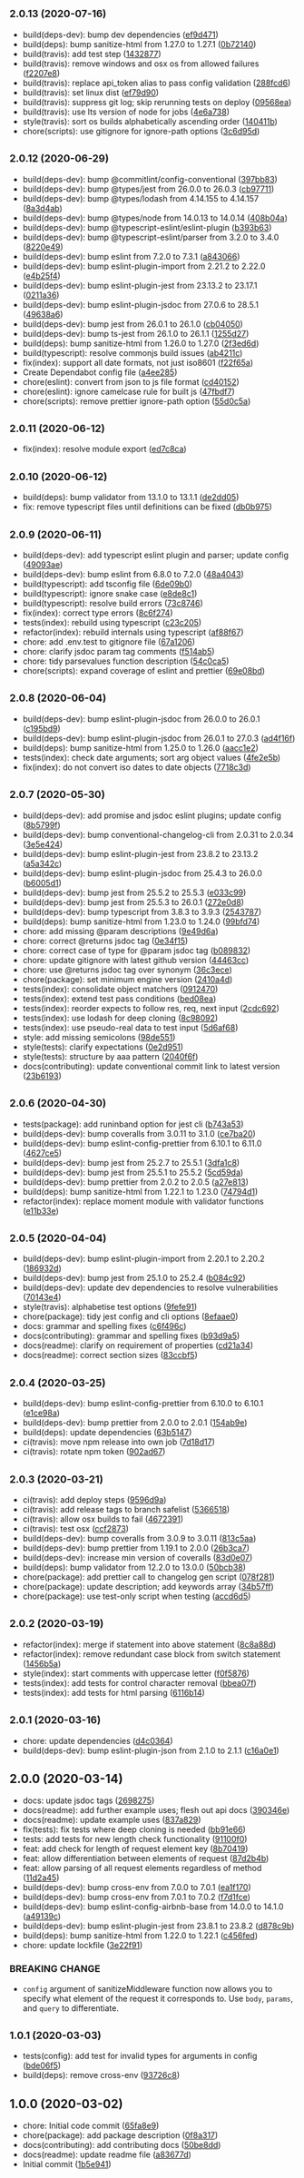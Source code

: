 ## <small>2.0.13 (2020-07-16)</small>

-   build(deps-dev): bump dev dependencies ([ef9d471](https://github.com/Fdawgs/sanitize-middleware/commit/ef9d471))
-   build(deps): bump sanitize-html from 1.27.0 to 1.27.1 ([0b72140](https://github.com/Fdawgs/sanitize-middleware/commit/0b72140))
-   build(travis): add test step ([1432877](https://github.com/Fdawgs/sanitize-middleware/commit/1432877))
-   build(travis): remove windows and osx os from allowed failures ([f2207e8](https://github.com/Fdawgs/sanitize-middleware/commit/f2207e8))
-   build(travis): replace api_token alias to pass config validation ([288fcd6](https://github.com/Fdawgs/sanitize-middleware/commit/288fcd6))
-   build(travis): set linux dist ([ef79d90](https://github.com/Fdawgs/sanitize-middleware/commit/ef79d90))
-   build(travis): suppress git log; skip rerunning tests on deploy ([09568ea](https://github.com/Fdawgs/sanitize-middleware/commit/09568ea))
-   build(travis): use lts version of node for jobs ([4e6a738](https://github.com/Fdawgs/sanitize-middleware/commit/4e6a738))
-   style(travis): sort os builds alphabetically ascending order ([140411b](https://github.com/Fdawgs/sanitize-middleware/commit/140411b))
-   chore(scripts): use gitignore for ignore-path options ([3c6d95d](https://github.com/Fdawgs/sanitize-middleware/commit/3c6d95d))

## <small>2.0.12 (2020-06-29)</small>

-   build(deps-dev): bump @commitlint/config-conventional ([397bb83](https://github.com/Fdawgs/sanitize-middleware/commit/397bb83))
-   build(deps-dev): bump @types/jest from 26.0.0 to 26.0.3 ([cb97711](https://github.com/Fdawgs/sanitize-middleware/commit/cb97711))
-   build(deps-dev): bump @types/lodash from 4.14.155 to 4.14.157 ([8a3d4ab](https://github.com/Fdawgs/sanitize-middleware/commit/8a3d4ab))
-   build(deps-dev): bump @types/node from 14.0.13 to 14.0.14 ([408b04a](https://github.com/Fdawgs/sanitize-middleware/commit/408b04a))
-   build(deps-dev): bump @typescript-eslint/eslint-plugin ([b393b63](https://github.com/Fdawgs/sanitize-middleware/commit/b393b63))
-   build(deps-dev): bump @typescript-eslint/parser from 3.2.0 to 3.4.0 ([8220e49](https://github.com/Fdawgs/sanitize-middleware/commit/8220e49))
-   build(deps-dev): bump eslint from 7.2.0 to 7.3.1 ([a843066](https://github.com/Fdawgs/sanitize-middleware/commit/a843066))
-   build(deps-dev): bump eslint-plugin-import from 2.21.2 to 2.22.0 ([e4b25f4](https://github.com/Fdawgs/sanitize-middleware/commit/e4b25f4))
-   build(deps-dev): bump eslint-plugin-jest from 23.13.2 to 23.17.1 ([0211a36](https://github.com/Fdawgs/sanitize-middleware/commit/0211a36))
-   build(deps-dev): bump eslint-plugin-jsdoc from 27.0.6 to 28.5.1 ([49638a6](https://github.com/Fdawgs/sanitize-middleware/commit/49638a6))
-   build(deps-dev): bump jest from 26.0.1 to 26.1.0 ([cb04050](https://github.com/Fdawgs/sanitize-middleware/commit/cb04050))
-   build(deps-dev): bump ts-jest from 26.1.0 to 26.1.1 ([1255d27](https://github.com/Fdawgs/sanitize-middleware/commit/1255d27))
-   build(deps): bump sanitize-html from 1.26.0 to 1.27.0 ([2f3ed6d](https://github.com/Fdawgs/sanitize-middleware/commit/2f3ed6d))
-   build(typescript): resolve commonjs build issues ([ab4211c](https://github.com/Fdawgs/sanitize-middleware/commit/ab4211c))
-   fix(index): support all date formats, not just iso8601 ([f22f65a](https://github.com/Fdawgs/sanitize-middleware/commit/f22f65a))
-   Create Dependabot config file ([a4ee285](https://github.com/Fdawgs/sanitize-middleware/commit/a4ee285))
-   chore(eslint): convert from json to js file format ([cd40152](https://github.com/Fdawgs/sanitize-middleware/commit/cd40152))
-   chore(eslint): ignore camelcase rule for built js ([47fbdf7](https://github.com/Fdawgs/sanitize-middleware/commit/47fbdf7))
-   chore(scripts): remove prettier ignore-path option ([55d0c5a](https://github.com/Fdawgs/sanitize-middleware/commit/55d0c5a))

## <small>2.0.11 (2020-06-12)</small>

-   fix(index): resolve module export ([ed7c8ca](https://github.com/Fdawgs/sanitize-middleware/commit/ed7c8ca))

## <small>2.0.10 (2020-06-12)</small>

-   build(deps): bump validator from 13.1.0 to 13.1.1 ([de2dd05](https://github.com/Fdawgs/sanitize-middleware/commit/de2dd05))
-   fix: remove typescript files until definitions can be fixed ([db0b975](https://github.com/Fdawgs/sanitize-middleware/commit/db0b975))

## <small>2.0.9 (2020-06-11)</small>

-   build(deps-dev): add typescript eslint plugin and parser; update config ([49093ae](https://github.com/Fdawgs/sanitize-middleware/commit/49093ae))
-   build(deps-dev): bump eslint from 6.8.0 to 7.2.0 ([48a4043](https://github.com/Fdawgs/sanitize-middleware/commit/48a4043))
-   build(typescript): add tsconfig file ([6de09b0](https://github.com/Fdawgs/sanitize-middleware/commit/6de09b0))
-   build(typescript): ignore snake case ([e8de8c1](https://github.com/Fdawgs/sanitize-middleware/commit/e8de8c1))
-   build(typescript): resolve build errors ([73c8746](https://github.com/Fdawgs/sanitize-middleware/commit/73c8746))
-   fix(index): correct type errors ([8c6f274](https://github.com/Fdawgs/sanitize-middleware/commit/8c6f274))
-   tests(index): rebuild using typescript ([c23c205](https://github.com/Fdawgs/sanitize-middleware/commit/c23c205))
-   refactor(index): rebuild internals using typescript ([af88f67](https://github.com/Fdawgs/sanitize-middleware/commit/af88f67))
-   chore: add .env.test to gitignore file ([67a1206](https://github.com/Fdawgs/sanitize-middleware/commit/67a1206))
-   chore: clarify jsdoc param tag comments ([f514ab5](https://github.com/Fdawgs/sanitize-middleware/commit/f514ab5))
-   chore: tidy parsevalues function description ([54c0ca5](https://github.com/Fdawgs/sanitize-middleware/commit/54c0ca5))
-   chore(scripts): expand coverage of eslint and prettier ([69e08bd](https://github.com/Fdawgs/sanitize-middleware/commit/69e08bd))

## <small>2.0.8 (2020-06-04)</small>

-   build(deps-dev): bump eslint-plugin-jsdoc from 26.0.0 to 26.0.1 ([c195bd9](https://github.com/Fdawgs/sanitize-middleware/commit/c195bd9))
-   build(deps-dev): bump eslint-plugin-jsdoc from 26.0.1 to 27.0.3 ([ad4f16f](https://github.com/Fdawgs/sanitize-middleware/commit/ad4f16f))
-   build(deps): bump sanitize-html from 1.25.0 to 1.26.0 ([aacc1e2](https://github.com/Fdawgs/sanitize-middleware/commit/aacc1e2))
-   tests(index): check date arguments; sort arg object values ([4fe2e5b](https://github.com/Fdawgs/sanitize-middleware/commit/4fe2e5b))
-   fix(index): do not convert iso dates to date objects ([7718c3d](https://github.com/Fdawgs/sanitize-middleware/commit/7718c3d))

## <small>2.0.7 (2020-05-30)</small>

-   build(deps-dev): add promise and jsdoc eslint plugins; update config ([8b5799f](https://github.com/Fdawgs/sanitize-middleware/commit/8b5799f))
-   build(deps-dev): bump conventional-changelog-cli from 2.0.31 to 2.0.34 ([3e5e424](https://github.com/Fdawgs/sanitize-middleware/commit/3e5e424))
-   build(deps-dev): bump eslint-plugin-jest from 23.8.2 to 23.13.2 ([a5a342c](https://github.com/Fdawgs/sanitize-middleware/commit/a5a342c))
-   build(deps-dev): bump eslint-plugin-jsdoc from 25.4.3 to 26.0.0 ([b6005d1](https://github.com/Fdawgs/sanitize-middleware/commit/b6005d1))
-   build(deps-dev): bump jest from 25.5.2 to 25.5.3 ([e033c99](https://github.com/Fdawgs/sanitize-middleware/commit/e033c99))
-   build(deps-dev): bump jest from 25.5.3 to 26.0.1 ([272e0d8](https://github.com/Fdawgs/sanitize-middleware/commit/272e0d8))
-   build(deps-dev): bump typescript from 3.8.3 to 3.9.3 ([2543787](https://github.com/Fdawgs/sanitize-middleware/commit/2543787))
-   build(deps): bump sanitize-html from 1.23.0 to 1.24.0 ([99bfd74](https://github.com/Fdawgs/sanitize-middleware/commit/99bfd74))
-   chore: add missing @param descriptions ([9e49d6a](https://github.com/Fdawgs/sanitize-middleware/commit/9e49d6a))
-   chore: correct @returns jsdoc tag ([0e34f15](https://github.com/Fdawgs/sanitize-middleware/commit/0e34f15))
-   chore: correct case of type for @param jsdoc tag ([b089832](https://github.com/Fdawgs/sanitize-middleware/commit/b089832))
-   chore: update gitignore with latest github version ([44463cc](https://github.com/Fdawgs/sanitize-middleware/commit/44463cc))
-   chore: use @returns jsdoc tag over synonym ([36c3ece](https://github.com/Fdawgs/sanitize-middleware/commit/36c3ece))
-   chore(package): set minimum engine version ([2410a4d](https://github.com/Fdawgs/sanitize-middleware/commit/2410a4d))
-   tests(index): consolidate object matchers ([0912470](https://github.com/Fdawgs/sanitize-middleware/commit/0912470))
-   tests(index): extend test pass conditions ([bed08ea](https://github.com/Fdawgs/sanitize-middleware/commit/bed08ea))
-   tests(index): reorder expects to follow res, req, next input ([2cdc692](https://github.com/Fdawgs/sanitize-middleware/commit/2cdc692))
-   tests(index): use lodash for deep cloning ([8c98092](https://github.com/Fdawgs/sanitize-middleware/commit/8c98092))
-   tests(index): use pseudo-real data to test input ([5d6af68](https://github.com/Fdawgs/sanitize-middleware/commit/5d6af68))
-   style: add missing semicolons ([98de551](https://github.com/Fdawgs/sanitize-middleware/commit/98de551))
-   style(tests): clarify expectations ([0e2d951](https://github.com/Fdawgs/sanitize-middleware/commit/0e2d951))
-   style(tests): structure by aaa pattern ([2040f6f](https://github.com/Fdawgs/sanitize-middleware/commit/2040f6f))
-   docs(contributing): update conventional commit link to latest version ([23b6193](https://github.com/Fdawgs/sanitize-middleware/commit/23b6193))

## <small>2.0.6 (2020-04-30)</small>

-   tests(package): add runinband option for jest cli ([b743a53](https://github.com/Fdawgs/sanitize-middleware/commit/b743a53))
-   build(deps-dev): bump coveralls from 3.0.11 to 3.1.0 ([ce7ba20](https://github.com/Fdawgs/sanitize-middleware/commit/ce7ba20))
-   build(deps-dev): bump eslint-config-prettier from 6.10.1 to 6.11.0 ([4627ce5](https://github.com/Fdawgs/sanitize-middleware/commit/4627ce5))
-   build(deps-dev): bump jest from 25.2.7 to 25.5.1 ([3dfa1c8](https://github.com/Fdawgs/sanitize-middleware/commit/3dfa1c8))
-   build(deps-dev): bump jest from 25.5.1 to 25.5.2 ([5cd59da](https://github.com/Fdawgs/sanitize-middleware/commit/5cd59da))
-   build(deps-dev): bump prettier from 2.0.2 to 2.0.5 ([a27e813](https://github.com/Fdawgs/sanitize-middleware/commit/a27e813))
-   build(deps): bump sanitize-html from 1.22.1 to 1.23.0 ([74794d1](https://github.com/Fdawgs/sanitize-middleware/commit/74794d1))
-   refactor(index): replace moment module with validator functions ([e11b33e](https://github.com/Fdawgs/sanitize-middleware/commit/e11b33e))

## <small>2.0.5 (2020-04-04)</small>

-   build(deps-dev): bump eslint-plugin-import from 2.20.1 to 2.20.2 ([186932d](https://github.com/Fdawgs/sanitize-middleware/commit/186932d))
-   build(deps-dev): bump jest from 25.1.0 to 25.2.4 ([b084c92](https://github.com/Fdawgs/sanitize-middleware/commit/b084c92))
-   build(deps-dev): update dev dependencies to resolve vulnerabilities ([70143e4](https://github.com/Fdawgs/sanitize-middleware/commit/70143e4))
-   style(travis): alphabetise test options ([9fefe91](https://github.com/Fdawgs/sanitize-middleware/commit/9fefe91))
-   chore(package): tidy jest config and cli options ([8efaae0](https://github.com/Fdawgs/sanitize-middleware/commit/8efaae0))
-   docs: grammar and spelling fixes ([c6f496c](https://github.com/Fdawgs/sanitize-middleware/commit/c6f496c))
-   docs(contributing): grammar and spelling fixes ([b93d9a5](https://github.com/Fdawgs/sanitize-middleware/commit/b93d9a5))
-   docs(readme): clarify on requirement of properties ([cd21a34](https://github.com/Fdawgs/sanitize-middleware/commit/cd21a34))
-   docs(readme): correct section sizes ([83ccbf5](https://github.com/Fdawgs/sanitize-middleware/commit/83ccbf5))

## <small>2.0.4 (2020-03-25)</small>

-   build(deps-dev): bump eslint-config-prettier from 6.10.0 to 6.10.1 ([e1ce98a](https://github.com/Fdawgs/sanitize-middleware/commit/e1ce98a))
-   build(deps-dev): bump prettier from 2.0.0 to 2.0.1 ([154ab9e](https://github.com/Fdawgs/sanitize-middleware/commit/154ab9e))
-   build(deps): update dependencies ([63b5147](https://github.com/Fdawgs/sanitize-middleware/commit/63b5147))
-   ci(travis): move npm release into own job ([7d18d17](https://github.com/Fdawgs/sanitize-middleware/commit/7d18d17))
-   ci(travis): rotate npm token ([902ad67](https://github.com/Fdawgs/sanitize-middleware/commit/902ad67))

## <small>2.0.3 (2020-03-21)</small>

-   ci(travis): add deploy steps ([9596d9a](https://github.com/Fdawgs/sanitize-middleware/commit/9596d9a))
-   ci(travis): add release tags to branch safelist ([5366518](https://github.com/Fdawgs/sanitize-middleware/commit/5366518))
-   ci(travis): allow osx builds to fail ([4672391](https://github.com/Fdawgs/sanitize-middleware/commit/4672391))
-   ci(travis): test osx ([ccf2873](https://github.com/Fdawgs/sanitize-middleware/commit/ccf2873))
-   build(deps-dev): bump coveralls from 3.0.9 to 3.0.11 ([813c5aa](https://github.com/Fdawgs/sanitize-middleware/commit/813c5aa))
-   build(deps-dev): bump prettier from 1.19.1 to 2.0.0 ([26b3ca7](https://github.com/Fdawgs/sanitize-middleware/commit/26b3ca7))
-   build(deps-dev): increase min version of coveralls ([83d0e07](https://github.com/Fdawgs/sanitize-middleware/commit/83d0e07))
-   build(deps): bump validator from 12.2.0 to 13.0.0 ([50bcb38](https://github.com/Fdawgs/sanitize-middleware/commit/50bcb38))
-   chore(package): add prettier call to changelog gen script ([078f281](https://github.com/Fdawgs/sanitize-middleware/commit/078f281))
-   chore(package): update description; add keywords array ([34b57ff](https://github.com/Fdawgs/sanitize-middleware/commit/34b57ff))
-   chore(package): use test-only script when testing ([accd6d5](https://github.com/Fdawgs/sanitize-middleware/commit/accd6d5))

## <small>2.0.2 (2020-03-19)</small>

-   refactor(index): merge if statement into above statement ([8c8a88d](https://github.com/Fdawgs/sanitize-middleware/commit/8c8a88d))
-   refactor(index): remove redundant case block from switch statement ([1456b5a](https://github.com/Fdawgs/sanitize-middleware/commit/1456b5a))
-   style(index): start comments with uppercase letter ([f0f5876](https://github.com/Fdawgs/sanitize-middleware/commit/f0f5876))
-   tests(index): add tests for control character removal ([bbea07f](https://github.com/Fdawgs/sanitize-middleware/commit/bbea07f))
-   tests(index): add tests for html parsing ([6116b14](https://github.com/Fdawgs/sanitize-middleware/commit/6116b14))

## <small>2.0.1 (2020-03-16)</small>

-   chore: update dependencies ([d4c0364](https://github.com/Fdawgs/sanitize-middleware/commit/d4c0364))
-   build(deps-dev): bump eslint-plugin-json from 2.1.0 to 2.1.1 ([c16a0e1](https://github.com/Fdawgs/sanitize-middleware/commit/c16a0e1))

## 2.0.0 (2020-03-14)

-   docs: update jsdoc tags ([2698275](https://github.com/Fdawgs/sanitize-middleware/commit/2698275))
-   docs(readme): add further example uses; flesh out api docs ([390346e](https://github.com/Fdawgs/sanitize-middleware/commit/390346e))
-   docs(readme): update example uses ([837a829](https://github.com/Fdawgs/sanitize-middleware/commit/837a829))
-   fix(tests): fix tests where deep cloning is needed ([bb91e66](https://github.com/Fdawgs/sanitize-middleware/commit/bb91e66))
-   tests: add tests for new length check functionality ([91100f0](https://github.com/Fdawgs/sanitize-middleware/commit/91100f0))
-   feat: add check for length of request element key ([8b70419](https://github.com/Fdawgs/sanitize-middleware/commit/8b70419))
-   feat: allow differentiation between elements of request ([87d2b4b](https://github.com/Fdawgs/sanitize-middleware/commit/87d2b4b))
-   feat: allow parsing of all request elements regardless of method ([11d2a45](https://github.com/Fdawgs/sanitize-middleware/commit/11d2a45))
-   build(deps-dev): bump cross-env from 7.0.0 to 7.0.1 ([ea1f170](https://github.com/Fdawgs/sanitize-middleware/commit/ea1f170))
-   build(deps-dev): bump cross-env from 7.0.1 to 7.0.2 ([f7d1fce](https://github.com/Fdawgs/sanitize-middleware/commit/f7d1fce))
-   build(deps-dev): bump eslint-config-airbnb-base from 14.0.0 to 14.1.0 ([a49139c](https://github.com/Fdawgs/sanitize-middleware/commit/a49139c))
-   build(deps-dev): bump eslint-plugin-jest from 23.8.1 to 23.8.2 ([d878c9b](https://github.com/Fdawgs/sanitize-middleware/commit/d878c9b))
-   build(deps): bump sanitize-html from 1.22.0 to 1.22.1 ([c456fed](https://github.com/Fdawgs/sanitize-middleware/commit/c456fed))
-   chore: update lockfile ([3e22f91](https://github.com/Fdawgs/sanitize-middleware/commit/3e22f91))

### BREAKING CHANGE

-   `config` argument of sanitizeMiddleware function now allows you to specify what element of the request it corresponds to. Use `body`, `params`, and `query` to differentiate.

## <small>1.0.1 (2020-03-03)</small>

-   tests(config): add test for invalid types for arguments in config ([bde06f5](https://github.com/Fdawgs/sanitize-middleware/commit/bde06f5))
-   build(deps): remove cross-env ([93726c8](https://github.com/Fdawgs/sanitize-middleware/commit/93726c8))

## 1.0.0 (2020-03-02)

-   chore: Initial code commit ([65fa8e9](https://github.com/Fdawgs/sanitize-middleware/commit/65fa8e9))
-   chore(package): add package description ([0f8a317](https://github.com/Fdawgs/sanitize-middleware/commit/0f8a317))
-   docs(contributing): add contributing docs ([50be8dd](https://github.com/Fdawgs/sanitize-middleware/commit/50be8dd))
-   docs(readme): update readme file ([a83677d](https://github.com/Fdawgs/sanitize-middleware/commit/a83677d))
-   Initial commit ([1b5e941](https://github.com/Fdawgs/sanitize-middleware/commit/1b5e941))
